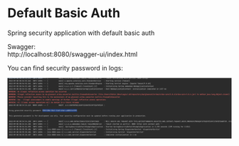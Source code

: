 # Default Basic Auth

Spring security application with default basic auth 


Swagger:<BR>
http://localhost:8080/swagger-ui/index.html <BR>

You can find security password in logs:

![image info](./pic/user_password.png)


